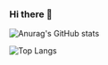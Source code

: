### Hi there 👋
![Anurag's GitHub stats](https://github-readme-stats.vercel.app/api?username=Dobbymin&show_icons=true&theme=dracula)

![Top Langs](https://github-readme-stats.vercel.app/api/top-langs/?username=Dobbymin&layout=compact)
<!--
**Dobbymin/Dobbymin** is a ✨ _special_ ✨ repository because its `README.md` (this file) appears on your GitHub profile.

Here are some ideas to get you started:

- 🔭 I’m currently working on ...
- 🌱 I’m currently learning ...
- 👯 I’m looking to collaborate on ...
- 🤔 I’m looking for help with ...
- 💬 Ask me about ...
- 📫 How to reach me: ...
- 😄 Pronouns: ...
- ⚡ Fun fact: ...
-->
